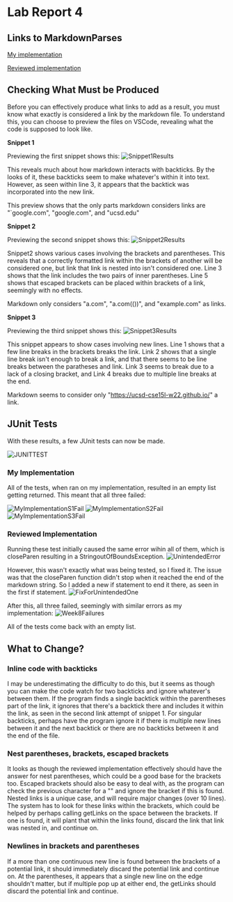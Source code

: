 # Lab Report 4

## Links to MarkdownParses
[My implementation](https://github.com/StickonFire/markdown-parse)

[Reviewed implementation](https://github.com/StickonFire/WK7MarkdownParse) 


## Checking What Must be Produced

Before you can effectively produce what links to add as a result, you must know what exactly is considered a link by the markdown file.
To understand this, you can choose to preview the files on VSCode, revealing what the code is supposed to look like.

**Snippet 1**

Previewing the first snippet shows this:
![Snippet1Results](https://user-images.githubusercontent.com/70039286/155800346-0b5ec293-6a01-4a51-b16a-5fb4acd664a4.PNG)

This reveals much about how markdown interacts with backticks.
By the looks of it, these backticks seem to make whatever's within it into text.
However, as seen within line 3, it appears that the backtick was incorporated into the new link.

This preview shows that the only parts markdown considers links are "`google.com", "google.com", and "ucsd.edu"

**Snippet 2**

Previewing the second snippet shows this:
![Snippet2Results](https://user-images.githubusercontent.com/70039286/155801973-0321d205-d7af-4bef-8d85-d4974ed5a6a8.PNG)

Snippet2 shows various cases involving the brackets and parentheses. 
This reveals that a correctly formatted link within the brackets of another will be considered one,
but link that link is nested into isn't considered one.
Line 3 shows that the link includes the two pairs of inner parentheses.
Line 5 shows that escaped brackets can be placed within brackets of a link, seemingly with no effects.

Markdown only considers "a.com", "a.com(())", and "example.com" as links.

**Snippet 3**

Previewing the third snippet shows this:
![Snippet3Results](https://user-images.githubusercontent.com/70039286/155802780-dea8de32-a413-46da-9820-e54e1c337799.PNG)

This snippet appears to show cases involving new lines. Line 1 shows that a few line breaks in the brackets breaks the link.
Link 2 shows that a single line break isn't enough to break a link, and that there seems to be line breaks between the paratheses and link.
Link 3 seems to break due to a lack of a closing bracket, and Link 4 breaks due to multiple line breaks at the end.

Markdown seems to consider only "https://ucsd-cse15l-w22.github.io/" a link.

## JUnit Tests

With these results, a few JUnit tests can now be made.

![JUNITTEST](https://user-images.githubusercontent.com/70039286/155807107-f2ff94e2-a478-40e0-9b0c-a44ac4ba0f11.PNG)

### My Implementation

All of the tests, when ran on my implementation, resulted in an empty list getting returned. This meant that all three failed:

![MyImplementationS1Fail](https://user-images.githubusercontent.com/70039286/155814646-68c4bda9-d196-41ad-8530-7347c7cf464f.PNG)
![MyImplementationS2Fail](https://user-images.githubusercontent.com/70039286/155814657-2e1b1f7f-dc2d-43d2-bdf4-8eda2e9366bf.PNG)
![MyImplementationS3Fail](https://user-images.githubusercontent.com/70039286/155814659-7a693d16-49cf-4851-9ea4-256ed40d5455.PNG)



### Reviewed Implementation

Running these test initially caused the same error wihin all of them, which is closeParen resulting in a StringoutOfBoundsException.
![UnintendedError](https://user-images.githubusercontent.com/70039286/155809310-722deb44-927b-4ab9-b8c3-4b89f54c0d7b.PNG)

However, this wasn't exactly what was being tested, so I fixed it. The issue was that the closeParen function didn't stop when it reached the end of the markdown string. So I added a new if statement to end it there, as seen in the first if statement.
![FixForUnintendedOne](https://user-images.githubusercontent.com/70039286/155809326-e31cedb6-a9d4-4635-94f5-31bc86260c0f.PNG)

After this, all three failed, seemingly with similar errors as my implementation:
![Week8Failures](https://user-images.githubusercontent.com/70039286/155813196-7b3b8c3a-7fee-489c-9f8b-3cd77e5540a0.PNG)

All of the tests come back with an empty list.


## What to Change?

### Inline code with backticks

I may be underestimating the difficulty to do this, but it seems as though you can make the code watch for two backticks and ignore whatever's between them. 
If the program finds a single backtick within the parentheses part of the link, it ignores that there's a backtick there and includes it within the link, as seen in the second link attempt of snippet 1.
For singular backticks, perhaps have the program ignore it if there is multiple new lines between it and the next backtick or there are no backticks between it and the end of the file.

### Nest parentheses, brackets, escaped brackets

It looks as though the reviewed implementation effectively should have the answer for nest parentheses, which could be a good base for the brackets too. Escaped brackets should also be easy to deal with, as the program can check the previous character for a "\" and ignore the bracket if this is found. Nested links is a unique case, and will require major changes (over 10 lines). The system has to look for these links within the brackets, which could be helped by perhaps calling getLinks on the space between the brackets. If one is found, it will plant that within the links found, discard the link that link was nested in, and continue on.

### Newlines in brackets and parentheses

If a more than one continuous new line is found between the brackets of a potential link, it should immediately discard the potential link and continue on. At the parentheses, it appears that a single new line on the edge shouldn't matter, but if multiple pop up at either end, the getLinks should discard the potential link and continue.
